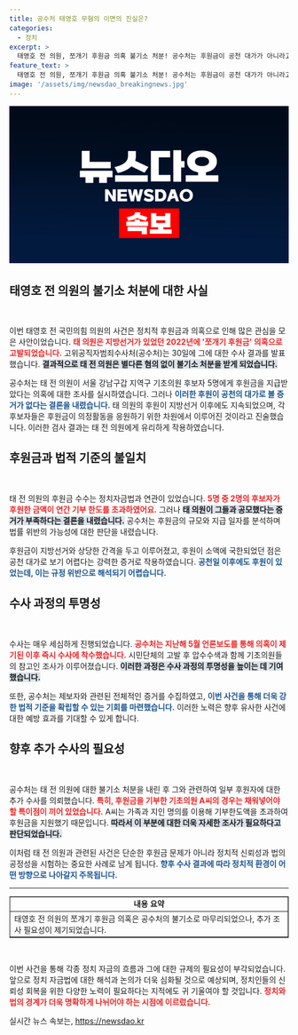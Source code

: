 ```yaml
---
title: 공수처 태영호 무혐의 이면의 진실은?
categories:
  - 정치
excerpt: >
  태영호 전 의원, 쪼개기 후원금 의혹 불기소 처분! 공수처는 후원금이 공천 대가가 아니라고 결론 내렸다. 그러나 한 기초의원에 대한 추가 수사가 진행 중! 여전히 궁금한 그 배경은? 클릭해서 확인하세요!
feature_text: >
  태영호 전 의원, 쪼개기 후원금 의혹 불기소 처분! 공수처는 후원금이 공천 대가가 아니라고 결론 내렸다. 그러나 한 기초의원에 대한 추가 수사가 진행 중! 여전히 궁금한 그 배경은? 클릭해서 확인하세요!
image: '/assets/img/newsdao_breakingnews.jpg'
---
```


<p><img src="/assets/img/newsdao_breakingnews.jpg" alt="bookingtag 속보" /></p>

<h2 data-ke-size="size26">태영호 전 의원의 불기소 처분에 대한 사실</h2>

<p data-ke-size="size16">&nbsp;</p>

<p>이번 태영호 전 국민의힘 의원의 사건은 정치적 후원금과 의혹으로 인해 많은 관심을 모은 사안이었습니다. <b><span style="color: #ee2323;">태 의원은 지방선거가 있었던 2022년에 '쪼개기 후원금' 의혹으로 고발되었습니다.</span></b> 고위공직자범죄수사처(공수처)는 30일에 그에 대한 수사 결과를 발표했습니다. <b><span style="background-color: #21538527;">결과적으로 태 전 의원은 별다른 혐의 없이 불기소 처분을 받게 되었습니다.</span></b></p>

<p>공수처는 태 전 의원이 서울 강남구갑 지역구 기초의원 후보자 5명에게 후원금을 지급받았다는 의혹에 대한 조사를 실시하였습니다. 그러나 <b><span style="color: #1a5490;">이러한 후원이 공천의 대가로 볼 증거가 없다는 결론을 내렸습니다.</span></b> 태 의원의 후원이 지방선거 이후에도 지속되었으며, 각 후보자들은 후원금이 의정활동을 응원하기 위한 차원에서 이루어진 것이라고 진술했습니다. 이러한 검사 결과는 태 전 의원에게 유리하게 작용하였습니다.</p>

<h2 data-ke-size="size26">후원금과 법적 기준의 불일치</h2>

<p data-ke-size="size16">&nbsp;</p>

<p>태 전 의원의 후원금 수수는 정치자금법과 연관이 있었습니다. <b><span style="color: #ee2323;">5명 중 2명의 후보자가 후원한 금액이 연간 기부 한도를 초과하였어요.</span></b> 그러나 <b><span style="background-color: #21538527;">태 의원이 그들과 공모했다는 증거가 부족하다는 결론을 내렸습니다.</span></b> 공수처는 후원금의 규모와 지급 일자를 분석하며 법률 위반의 가능성에 대한 판단을 내렸습니다.</p>

<p>후원금이 지방선거와 상당한 간격을 두고 이루어졌고, 후원이 소액에 국한되었던 점은 공천 대가로 보기 어렵다는 강력한 증거로 작용하였습니다. <b><span style="color: #1a5490;">공천일 이후에도 후원이 있었는데, 이는 규정 위반으로 해석되기 어렵습니다.</span></b></p>

<h2 data-ke-size="size26">수사 과정의 투명성</h2>

<p data-ke-size="size16">&nbsp;</p>

<p>수사는 매우 세심하게 진행되었습니다. <b><span style="color: #ee2323;">공수처는 지난해 5월 언론보도를 통해 의혹이 제기된 이후 즉시 수사에 착수했습니다.</span></b> 시민단체의 고발 후 압수수색과 함께 기초의원들의 참고인 조사가 이루어졌습니다. <b><span style="background-color: #21538527;">이러한 과정은 수사 과정의 투명성을 높이는 데 기여했습니다.</span></b></p>

<p>또한, 공수처는 제보자와 관련된 전체적인 증거를 수집하였고, <b><span style="color: #1a5490;">이번 사건을 통해 더욱 강한 법적 기준을 확립할 수 있는 기회를 마련했습니다.</span></b> 이러한 노력은 향후 유사한 사건에 대한 예방 효과를 기대할 수 있게 합니다.</p>

<h2 data-ke-size="size26">향후 추가 수사의 필요성</h2>

<p data-ke-size="size16">&nbsp;</p>

<p>공수처는 태 전 의원에 대한 불기소 처분을 내린 후 그와 관련하여 일부 후원자에 대한 추가 수사를 의뢰했습니다. <b><span style="color: #ee2323;">특히, 후원금을 기부한 기초의원 A씨의 경우는 채워넣어야 할 특이점이 끼어 있었습니다.</span></b> A씨는 가족과 지인 명의를 이용해 기부한도액을 초과하여 후원금을 지원했기 때문입니다. <b><span style="background-color: #21538527;">따라서 이 부분에 대한 더욱 자세한 조사가 필요하다고 판단되었습니다.</span></b></p>

<p>이처럼 태 전 의원과 관련된 사건은 단순한 후원금 문제가 아니라 정치적 신뢰성과 법의 공정성을 시험하는 중요한 사례로 남게 됩니다. <b><span style="color: #1a5490;">향후 수사 결과에 따라 정치적 환경이 어떤 방향으로 나아갈지 주목됩니다.</span></b></p>

<hr/>

<table style="width: 100%;" border="1">
<tr>
<td style="text-align: center; height: 17px;"><b>내용 요약</b></td>
</tr>
<tr>
<td>태영호 전 의원의 쪼개기 후원금 의혹은 공수처의 불기소로 마무리되었으나, 추가 조사 필요성이 제기되었습니다.</td>
</tr>
</table>

<p data-ke-size="size16">&nbsp;</p>

<p>이번 사건을 통해 각종 정치 자금의 흐름과 그에 대한 규제의 필요성이 부각되었습니다. 앞으로 정치 자금법에 대한 해석과 논의가 더욱 심화될 것으로 예상되며, 정치인들의 신뢰성 회복을 위한 다양한 노력이 필요하다는 지적에도 귀 기울여야 할 것입니다. <b><span style="color: #ee2323;">정치와 법의 경계가 더욱 명확하게 나뉘어야 하는 시점에 이르렀습니다.</span></b></p>
실시간 뉴스 속보는, <a href="https://newsdao.kr" rel="dofollow">https://newsdao.kr</a>


